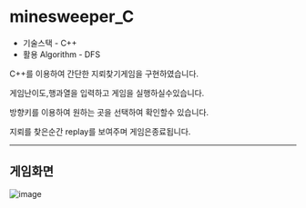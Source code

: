# minesweeper_C 
- 기술스택 - C++
- 활용 Algorithm - DFS


C++를 이용하여 간단한 지뢰찾기게임을 구현하였습니다.



게임난이도,행과열을 입력하고 게임을 실행하실수있습니다.



방향키를 이용하여 원하는 곳을 선택하여 확인할수 있습니다.



지뢰를 찾은순간 replay를 보여주며 게임은종료됩니다.



---
## 게임화면
![image](https://user-images.githubusercontent.com/78923992/156124256-3f74f116-829a-4b94-9537-f1e3df80bcd6.png)
